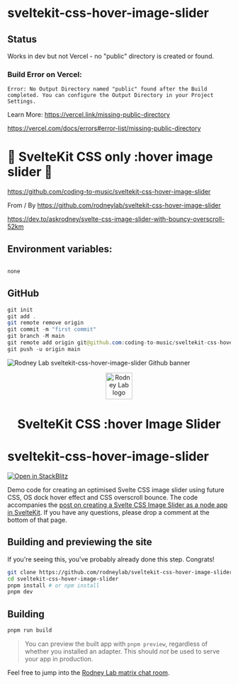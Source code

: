 # sveltekit-css-hover-image-slider

## Status

Works in dev but not Vercel - no "public" directory is created or found.

### Build Error on Vercel:

```
Error: No Output Directory named "public" found after the Build completed. You can configure the Output Directory in your Project Settings.
```

Learn More: https://vercel.link/missing-public-directory

https://vercel.com/docs/errors#error-list/missing-public-directory

# 🚀 SvelteKit CSS only :hover image slider 🚀

https://github.com/coding-to-music/sveltekit-css-hover-image-slider

From / By https://github.com/rodneylab/sveltekit-css-hover-image-slider

https://dev.to/askrodney/svelte-css-image-slider-with-bouncy-overscroll-52km

## Environment variables:

```java

none

```

## GitHub

```java
git init
git add .
git remote remove origin
git commit -m "first commit"
git branch -M main
git remote add origin git@github.com:coding-to-music/sveltekit-css-hover-image-slider.git
git push -u origin main
```

<img src="./images/rodneylab-github-sveltekit-css-hover-image-slider.png" alt="Rodney Lab sveltekit-css-hover-image-slider Github banner">

<p align="center">
  <a aria-label="Open Rodney Lab site" href="https://rodneylab.com" rel="nofollow noopener noreferrer">
    <img alt="Rodney Lab logo" src="https://rodneylab.com/assets/icon.png" width="60" />
  </a>
</p>
<h1 align="center">
  SvelteKit CSS :hover Image Slider
</h1>

# sveltekit-css-hover-image-slider

[![Open in StackBlitz](https://developer.stackblitz.com/img/open_in_stackblitz.svg)](https://stackblitz.com/github/rodneylab/sveltekit-css-hover-image-slider)

Demo code for creating an optimised Svelte CSS image slider using future CSS, OS dock hover effect and CSS overscroll bounce. The code accompanies the <a aria-label="Open Rodney Lab blog post on creating a Svelte CSS Image Slider as a node app" href="https://rodneylab.com/svelte-css-image-slider/">post on creating a Svelte CSS Image Slider as a node app in SvelteKit</a>. If you have any questions, please drop a comment at the bottom of that page.

## Building and previewing the site

If you're seeing this, you've probably already done this step. Congrats!

```bash
git clone https://github.com/rodneylab/sveltekit-css-hover-image-slider.git
cd sveltekit-css-hover-image-slider
pnpm install # or npm install
pnpm dev
```

## Building

```bash
pnpm run build
```

> You can preview the built app with `pnpm preview`, regardless of whether you installed an adapter. This should _not_ be used to serve your app in production.

Feel free to jump into the [Rodney Lab matrix chat room](https://matrix.to/#/%23rodney:matrix.org).

